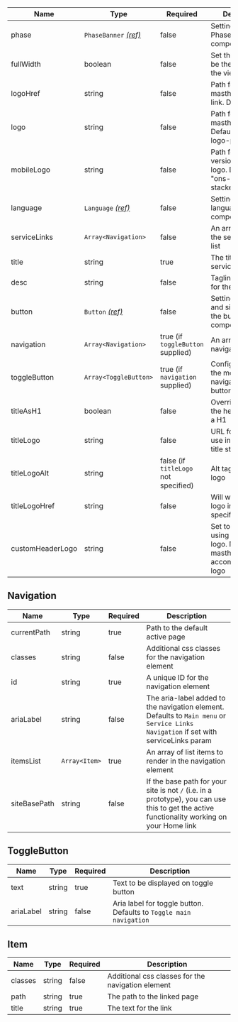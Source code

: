| Name             | Type                                              | Required                             | Description                                                                              |
| ---------------- | ------------------------------------------------- | ------------------------------------ | ---------------------------------------------------------------------------------------- |
| phase            | `PhaseBanner` [_(ref)_](/components/phase-banner) | false                                | Settings for the Phase banner component                                                  |
| fullWidth        | boolean                                           | false                                | Set the header to be the full width of the viewport                                      |
| logoHref         | string                                            | false                                | Path for the masthead logo link. Defaults to "/"                                         |
| logo             | string                                            | false                                | Path for the masthead logo. Defaults to "ons-logo-pos"                                   |
| mobileLogo       | string                                            | false                                | Path for the mobile version of the logo. Defaults to "ons-logo-stacked-pos"              |
| language         | `Language` [_(ref)_](/patterns/change-language)   | false                                | Settings for the language selector component                                             |
| serviceLinks     | `Array<Navigation>`                               | false                                | An array to render the service links list                                                |
| title            | string                                            | true                                 | The title for the service                                                                |
| desc             | string                                            | false                                | Tagline/description for the service                                                      |
| button           | `Button` [_(ref)_](/components/button)            | false                                | Settings for save and sign out using the button component                                |
| navigation       | `Array<Navigation>`                               | true (if `toggleButton` supplied)    | An array of all navigation links                                                         |
| toggleButton     | `Array<ToggleButton>`                             | true (if `navigation` supplied)      | Configuration for the mobile navigation toggle button                                    |
| titleAsH1        | boolean                                           | false                                | Override to render the header title as a H1                                              |
| titleLogo        | string                                            | false                                | URL for image to use instead of a title string                                           |
| titleLogoAlt     | string                                            | false (if `titleLogo` not specified) | Alt tag for the title logo                                                               |
| titleLogoHref    | string                                            | false                                | Will wrap the title logo in a link to the specified URL                                  |
| customHeaderLogo | string                                            | false                                | Set to 'nisra' if using the nisra logo. Makes the masthead taller to accomodate the logo |

## Navigation

| Name         | Type          | Required | Description                                                                                                                                 |
| ------------ | ------------- | -------- | ------------------------------------------------------------------------------------------------------------------------------------------- |
| currentPath  | string        | true     | Path to the default active page                                                                                                             |
| classes      | string        | false    | Additional css classes for the navigation element                                                                                           |
| id           | string        | true     | A unique ID for the navigation element                                                                                                      |
| ariaLabel    | string        | false    | The aria-label added to the navigation element. Defaults to `Main menu` or `Service Links Navigation` if set with serviceLinks param        |
| itemsList    | `Array<Item>` | true     | An array of list items to render in the navigation element                                                                                  |
| siteBasePath | string        | false    | If the base path for your site is not `/` (i.e. in a prototype), you can use this to get the active functionality working on your Home link |

## ToggleButton

| Name      | Type   | Required | Description                                                        |
| --------- | ------ | -------- | ------------------------------------------------------------------ |
| text      | string | true     | Text to be displayed on toggle button                              |
| ariaLabel | string | false    | Aria label for toggle button. Defaults to `Toggle main navigation` |

## Item

| Name    | Type   | Required | Description                                       |
| ------- | ------ | -------- | ------------------------------------------------- |
| classes | string | false    | Additional css classes for the navigation element |
| path    | string | true     | The path to the linked page                       |
| title   | string | true     | The text for the link                             |
